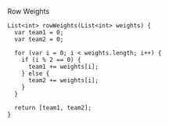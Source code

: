 Row Weights

    List<int> rowWeights(List<int> weights) {
      var team1 = 0;
      var team2 = 0;
      
      for (var i = 0; i < weights.length; i++) {
        if (i % 2 == 0) {
          team1 += weights[i];
        } else {
          team2 += weights[i];
        }
      }
      
      return [team1, team2];
    }
